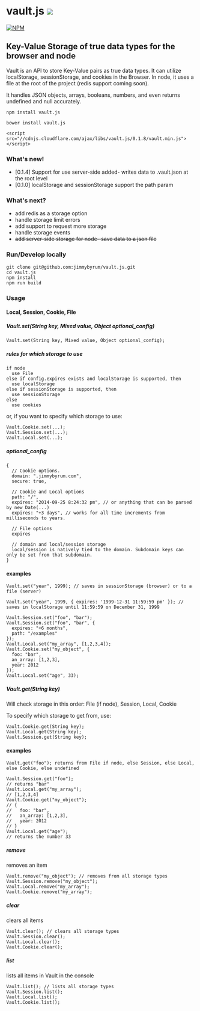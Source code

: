 vault.js [![](https://travis-ci.org/jimmybyrum/vault.js.svg)](https://travis-ci.org/jimmybyrum/vault.js)
===============
[![NPM](https://nodei.co/npm/vault.js.png?downloads=true&downloadRank=true&stars=true)](https://nodei.co/npm/vault.js/)

## Key-Value Storage of true data types for the browser and node

Vault is an API to store Key-Value pairs as true data types. It can utilize localStorage, sessionStorage, and cookies in the Browser. In node, it uses a file at the root of the project (redis support coming soon).

It handles JSON objects, arrays, booleans, numbers, and even returns undefined and null accurately.

```
npm install vault.js
```
```
bower install vault.js
```
```
<script src="//cdnjs.cloudflare.com/ajax/libs/vault.js/0.1.8/vault.min.js"></script>
```

### What's new!
 * [0.1.4] Support for use server-side added- writes data to .vault.json at the root level
 * [0.1.0] localStorage and sessionStorage support the path param

### What's next?
- add redis as a storage option
- handle storage limit errors
- add support to request more storage
- handle storage events
- ~~add server-side storage for node- save data to a json file~~

### Run/Develop locally
```
git clone git@github.com:jimmybyrum/vault.js.git
cd vault.js
npm install
npm run build
```

### Usage

#### Local, Session, Cookie, File

##### Vault.set(String key, Mixed value, Object optional_config)
```
Vault.set(String key, Mixed value, Object optional_config);
```

##### rules for which storage to use
```
if node
  use File
else if config.expires exists and localStorage is supported, then
  use localStorage
else if sessionStorage is supported, then
  use sessionStorage
else
  use cookies
```
or, if you want to specify which storage to use:
```
Vault.Cookie.set(...);
Vault.Session.set(...);
Vault.Local.set(...);
```

##### optional_config
```
{
  // Cookie options.
  domain: ".jimmybyrum.com",
  secure: true,

  // Cookie and Local options
  path: "/",
  expires: "2014-09-25 8:24:32 pm", // or anything that can be parsed by new Date(...)
  expires: "+3 days", // works for all time increments from milliseconds to years.

  // File options
  expires

  // domain and local/session storage
  local/session is natively tied to the domain. Subdomain keys can only be set from that subdomain.
}
```

#### examples

```
Vault.set("year", 1999); // saves in sessionStorage (browser) or to a file (server)

Vault.set("year", 1999, { expires: '1999-12-31 11:59:59 pm' }); // saves in localStorage until 11:59:59 on December 31, 1999

Vault.Session.set("foo", "bar");
Vault.Session.set("foo", "bar", {
  expires: "+6 months",
  path: "/examples"
});
Vault.Local.set("my_array", [1,2,3,4]);
Vault.Cookie.set("my_object", {
  foo: "bar",
  an_array: [1,2,3],
  year: 2012
});
Vault.Local.set("age", 33);
```

##### Vault.get(String key)
Will check storage in this order: File (if node), Session, Local, Cookie

To specify which storage to get from, use:
```
Vault.Cookie.get(String key);
Vault.Local.get(String key);
Vault.Session.get(String key);
```

#### examples
```
Vault.get("foo"); returns from File if node, else Session, else Local, else Cookie, else undefined

Vault.Session.get("foo");
// returns "bar"
Vault.Local.get("my_array");
// [1,2,3,4]
Vault.Cookie.get("my_object");
// {
//   foo: "bar",
//   an_array: [1,2,3],
//   year: 2012
// }
Vault.Local.get("age");
// returns the number 33
```

##### remove
removes an item
```
Vault.remove("my_object"); // removes from all storage types
Vault.Session.remove("my_object");
Vault.Local.remove("my_array");
Vault.Cookie.remove("my_array");
```

##### clear
clears all items
```
Vault.clear(); // clears all storage types
Vault.Session.clear();
Vault.Local.clear();
Vault.Cookie.clear();
```

##### list
lists all items in Vault in the console
```
Vault.list(); // lists all storage types
Vault.Session.list();
Vault.Local.list();
Vault.Cookie.list();
```
